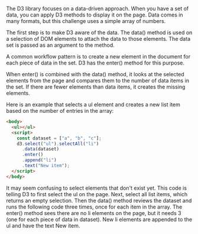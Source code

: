 

The D3 library focuses on a data-driven approach. When you have a set of data, you can apply D3 methods to display it on the page. Data comes in many formats, but this challenge uses a simple array of numbers.

The first step is to make D3 aware of the data. The data() method is used on a selection of DOM elements to attach the data to those elements. The data set is passed as an argument to the method.

A common workflow pattern is to create a new element in the document for each piece of data in the set. D3 has the enter() method for this purpose.

When enter() is combined with the data() method, it looks at the selected elements from the page and compares them to the number of data items in the set. If there are fewer elements than data items, it creates the missing elements.

Here is an example that selects a ul element and creates a new list item based on the number of entries in the array:
```html
<body>
  <ul></ul>
  <script>
    const dataset = ["a", "b", "c"];
    d3.select("ul").selectAll("li")
      .data(dataset)
      .enter()
      .append("li")
      .text("New item");
  </script>
</body>
```
It may seem confusing to select elements that don't exist yet. This code is telling D3 to first select the ul on the page. Next, select all list items, which returns an empty selection. Then the data() method reviews the dataset and runs the following code three times, once for each item in the array. The enter() method sees there are no li elements on the page, but it needs 3 (one for each piece of data in dataset). New li elements are appended to the ul and have the text New item.
